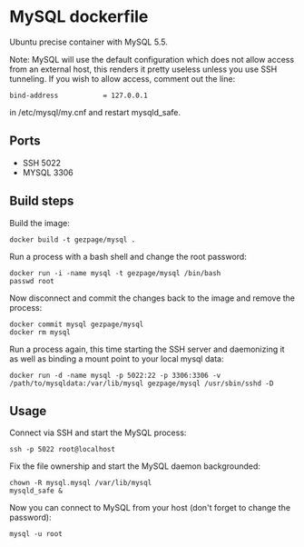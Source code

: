 # MySQL dockerfile

Ubuntu precise container with MySQL 5.5.

Note: MySQL will use the default configuration which does not allow
access from an external host, this renders it pretty useless unless you
use SSH tunneling. If you wish to allow access, comment out the line:

    bind-address           = 127.0.0.1

in /etc/mysql/my.cnf and restart mysqld_safe.

## Ports

* SSH   5022
* MYSQL 3306

## Build steps

Build the image:

    docker build -t gezpage/mysql .

Run a process with a bash shell and change the root password:

    docker run -i -name mysql -t gezpage/mysql /bin/bash
    passwd root

Now disconnect and commit the changes back to the image and remove the process:

    docker commit mysql gezpage/mysql
    docker rm mysql

Run a process again, this time starting the SSH server and daemonizing it as well as binding a mount point to your local mysql data:

    docker run -d -name mysql -p 5022:22 -p 3306:3306 -v /path/to/mysqldata:/var/lib/mysql gezpage/mysql /usr/sbin/sshd -D

## Usage

Connect via SSH and start the MySQL process:

    ssh -p 5022 root@localhost

Fix the file ownership and start the MySQL daemon backgrounded:

    chown -R mysql.mysql /var/lib/mysql
    mysqld_safe &

Now you can connect to MySQL from your host (don't forget to change the password):

    mysql -u root
